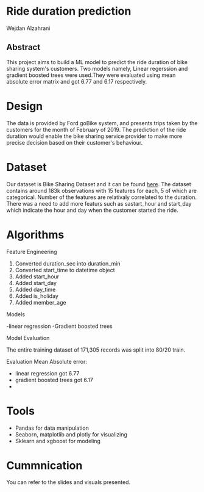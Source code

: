 # Ride duration prediction 
Wejdan Alzahrani

## Abstract
This project aims to build a ML model to predict the ride duration of bike sharing system's customers. Two models namely, Linear regerssion and gradient boosted trees were used.They were evaluated using mean absolute error matrix and got 6.77 and 6.17 respectively. 

# Design
The data is provided by Ford goBike system, and presents trips taken by the customers for the month of February of 2019. The prediction of the ride duration would  enable the bike sharing service provider to make more precise decision based on their customer's behaviour.

# Dataset 
Our dataset is Bike Sharing Dataset and it can be found [here](https://www.kaggle.com/chirag02/ford-gobike-2019feb-tripdata). The dataset contains around 183k observations with 15 features for each, 5 of which are categorical. Number of the features are relativaly correlated to the duration. There was a need to add more featurs such as sastart_hour and start_day which indicate the hour and day when the customer started the ride.

# Algorithms 
Feature Engineering
1. Converted duration_sec into duration_min 
2. Converted start_time to datetime object
3. Added start_hour
4. Added start_day
5. Added day_time
6. Added is_holiday
7. Added member_age

Models

-linear regression
-Gradient boosted trees 

Model Evaluation 

The entire training dataset of 171,305 records was split into 80/20 train.

Evaluation
Mean Absolute error:
- linear regression got 6.77
- gradient boosted trees got 6.17
- 
# Tools
- Pandas for data manipulation
- Seaborn, matplotlib and plotly for visualizing
- Sklearn and xgboost for modeling

# Cummnication
You can refer to the slides and visuals presented.


